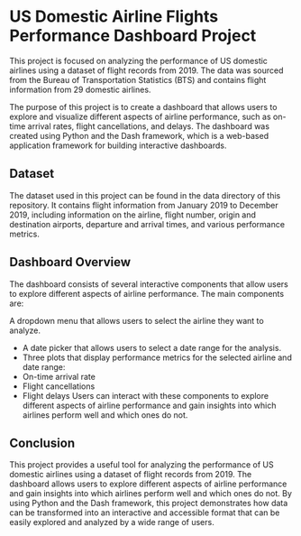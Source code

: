 # US Domestic Airline Flights Performance Dashboard Project
This project is focused on analyzing the performance of US domestic airlines using a dataset of flight records from 2019. The data was sourced from the Bureau of Transportation Statistics (BTS) and contains flight information from 29 domestic airlines.

The purpose of this project is to create a dashboard that allows users to explore and visualize different aspects of airline performance, such as on-time arrival rates, flight cancellations, and delays. The dashboard was created using Python and the Dash framework, which is a web-based application framework for building interactive dashboards.

## Dataset
The dataset used in this project can be found in the data directory of this repository. It contains flight information from January 2019 to December 2019, including information on the airline, flight number, origin and destination airports, departure and arrival times, and various performance metrics.

## Dashboard Overview
The dashboard consists of several interactive components that allow users to explore different aspects of airline performance. The main components are:

A dropdown menu that allows users to select the airline they want to analyze.
* A date picker that allows users to select a date range for the analysis.
* Three plots that display performance metrics for the selected airline and date range:
* On-time arrival rate
* Flight cancellations
* Flight delays
Users can interact with these components to explore different aspects of airline performance and gain insights into which airlines perform well and which ones do not.

## Conclusion
This project provides a useful tool for analyzing the performance of US domestic airlines using a dataset of flight records from 2019. The dashboard allows users to explore different aspects of airline performance and gain insights into which airlines perform well and which ones do not. By using Python and the Dash framework, this project demonstrates how data can be transformed into an interactive and accessible format that can be easily explored and analyzed by a wide range of users.





